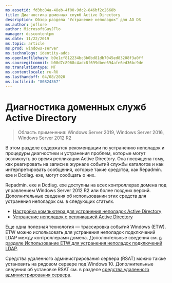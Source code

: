 ```yaml
---
ms.assetid: fd3bc84a-48eb-4f00-9dc2-846bf2c2668b
title: Диагностика доменных служб Active Directory
description: Обзор раздела "Устранение неполадок" для AD DS
ms.author: joflore
author: MicrosoftGuyJFlo
manager: dcscontentpm
ms.date: 11/22/2019
ms.topic: article
ms.prod: windows-server
ms.technology: identity-adds
ms.openlocfilehash: b9e1cf812234bc3b0bd81db7045ed83208f3a0ff
ms.sourcegitcommit: b00d7c8968c4adc8f699dbee694afe6ed36bc9de
ms.translationtype: MT
ms.contentlocale: ru-RU
ms.lasthandoff: 04/08/2020
ms.locfileid: "80824367"
---
```

# <a name="ad-ds-troubleshooting"></a>Диагностика доменных служб Active Directory

>Область применения: Windows Server 2019, Windows Server 2016, Windows Server 2012 R2

В этом разделе содержатся рекомендации по устранению неполадок и процедуры диагностики и устранения проблем, которые могут возникнуть во время репликации Active Directory. Она посвящена тому, как реагировать на записи в журнале событий службы каталогов и как интерпретировать сообщения, которые такие средства, как Repadmin. exe и Dcdiag. exe, могут сообщать о них.

Repadmin. exe и Dcdiag. exe доступны на всех контроллерах домена под управлением Windows Server 2012 R2 или более поздних версий. Дополнительные сведения об использовании этих средств для устранения неполадок см. в следующих статьях.

- [Настройка компьютера для устранения неполадок Active Directory](../manage/troubleshoot/Configuring-a-Computer-for-Troubleshooting.md)
- [Устранение неполадок с репликацией Active Directory](../manage/troubleshoot/Troubleshooting-Active-Directory-Replication-Problems.md)

Еще одна полезная технология — трассировка событий Windows (ETW). ETW можно использовать для устранения неполадок подключений LDAP между контроллерами домена. Дополнительные сведения см. [в разделе Использование ETW для устранения неполадок подключений LDAP](../manage/troubleshoot/troubleshoot-ldap-using-etw.md).

Средства удаленного администрирования сервера (RSAT) можно также установить на рядовом сервере под Windows 10. Дополнительные сведения об установке RSAT см. в разделе [средства удаленного администрирования сервера](https://docs.microsoft.com/windows-server/remote/remote-server-administration-tools).
